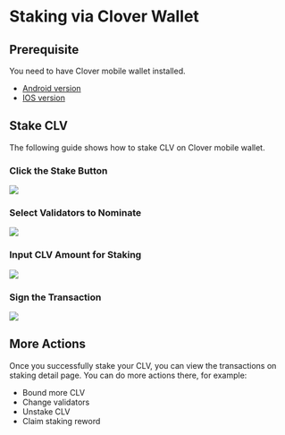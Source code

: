 # Staking via Clover Wallet

## Prerequisite

You need to have Clover mobile wallet installed.

* [Android version](https://play.google.com/store/apps/details?id=com.clover.finance.wallet\&hl=en\_US\&gl=US)
* [IOS version](https://apps.apple.com/app/clover-wallet/id1570072858)

## Stake CLV

The following guide shows how to stake CLV on Clover mobile wallet.

### Click the Stake Button

![](<../../.gitbook/assets/image (94) (1) (1) (1).png>)

### Select Validators to Nominate

![](<../../.gitbook/assets/image (93) (1) (1).png>)

### Input CLV Amount for Staking

![](<../../.gitbook/assets/image (91) (1) (1).png>)

### Sign the Transaction

![](<../../.gitbook/assets/image (89) (1) (1).png>)

## More Actions

Once you successfully stake your CLV, you can view the transactions on staking detail page. You can do more actions there, for example:

* Bound more CLV
* Change validators
* Unstake CLV
* Claim staking reword



